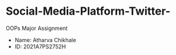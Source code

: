 # Social-Media-Platform-Twitter-
OOPs Major Assignment
- Name: Atharva Chikhale
- ID: 2021A7PS2752H

